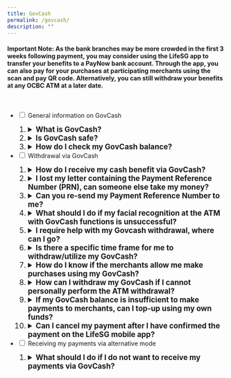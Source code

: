 ```yaml
---
title: GovCash
permalink: /govcash/
description: ""
---
```

#### Important Note: As the bank branches may be more crowded in the first 3 weeks following payment, you may consider using the LifeSG app to transfer your benefits to a PayNow bank account. Through the app, you can also pay for your purchases at participating merchants using the scan and pay QR code. Alternatively, you can still withdraw your benefits at any OCBC ATM at a later date.
<br>
<ul class="jekyllcodex_accordion">
  <li>
    <input type="checkbox" id="accordion1">
    <label for="accordion1">General information on GovCash</label>
    <div>
       <ol>
        <li class="Numbering" style="font-size:17px"><details>
		<summary><b>What is GovCash?</b></summary><br>GovCash is a payment mode that allows Singapore citizens to receive their benefits from Government agencies more quickly and conveniently. Singaporeans can withdraw their Government benefits in cash from over 500 OCBC ATMS located across Singapore. <br><br>
Previously, cheque recipients would have to deposit the cheques or encash them over the bank counters. GovCash allows them to receive their benefits at the OCBC ATM immediately at any time of the day. They are no longer restricted by the bank's operating hours. Singaporeans who prefer to seek assistance with their GovCash withdrawals can visit the ATMs located within OCBC's branches during operating hours, where OCBC Digital Ambassadors will be present to guide them. In addition, GovCash also allows recipients to use the scan-and-pay function and PayNow transfer option through the LifeSG mobile app.<br><br>
Click <a class="hyperlink" href="/files/GC insert AP.pdf">here </a>for the step-by-step guide. <br><br>
					<br><br>
</details></li>
<li class="Numbering" style="font-size:17px"><details><summary><b>Is GovCash safe?</b></summary><br>GovCash is as secure as receiving payments via cheque. It adopts the Singpass facial verification technology to authenticate users, including a liveness-detection capability that blocks the use of photographs, videos or masks during the verification process. Users are also required to key in their unique 8-digit Payment Reference Number (PRN) during the withdrawal of the Government payout at the OCBC ATMs. <br></details></li>   <li class="Numbering" style="font-size:17px"><details><summary><b>How do I check my GovCash balance?</b></summary><br>To check your GovCash balance, please visit any OCBC ATMs with your 8-digit Payment Reference Number (PRN). Upon successful authentication, you will be able to view your GovCash balance. Alternatively, you may login to the LifeSG mobile app using your SingPass to view your GovCash balance and transaction history. You may refer to the <a class="hyperlink" href="/files/GC insert AP.pdf">step-by-step guide </a>for detailed instructions. <br></details></li>     
			</ol>
    </div>
	</li>  
  <li>
    <input type="checkbox" id="accordion2">
    <label for="accordion2">Withdrawal via GovCash</label>
    <div>
       <ol>
				  <li class="Numbering" style="font-size:17px"><details><summary><b>How do I receive my cash benefit via GovCash?</b></summary><br>You can transfer your benefits to your PayNow-NRIC-linked bank account or make payments to merchants by scanning their PayNow or NETS QR code using the LifeSG app.<br><br> The LifeSG app can be downloaded from the Apple App store or Google Play Store. <br><Br>Alternatively, you can withdraw your cash payout at OCBC ATMs islandwide. You just need to enter:<br><br>
						a) Your unique 8-digit Payment Reference Number (PRN)<br>
						b) Your NRIC number; and<br>
						c)	pass the facial verification<br><br>
You do not need to have an OCBC bank account to use this service. <br><br>
						You will receive the PRN via a letter and your Singpass app (if any) or SMS after AP Cash has been paid. You can also log into the <a href="https://www.govpayouts.gov.sg/cds/ap/login" class="hyperlink">e-services</a> with your Singpass to view your PRN by selecting “GovCash PRN” that is found at the menu on the left. This will only be available after the payment has been made.<br><br> You may refer to the <a class="hyperlink" href="/files/GC insert AP.pdf">step-by-step guide </a>for detailed instructions on ways you can utilise your GovCash benefits.  <br><br>
</details></li>
				  <li class="Numbering" style="font-size:17px"><details><summary><b>I lost my letter containing the Payment Reference Number (PRN), can someone else take my money?</b></summary><br>It is not possible to withdraw the money with just the Payment Reference Number as GovCash uses the Singpass Face Verification technology to authenticate users during the withdrawal of the Government benefits from OCBC ATMs. The Face Verification technology incorporates a liveness-detection capability that blocks the use of photographs, videos or masks during the verification process. <br><br>
						This security feature prevents any fraudulent withdrawal of the Government benefit by third party using photographs or videos belonging to the beneficiary and ensuring only the eligible Singaporean can perform the withdrawal of his or her Government benefit.
<br><br> 
</details></li>
				  <li class="Numbering" style="font-size:17px"><details><summary><b>Can you re-send my Payment Reference Number to me?</b></summary><br>You can log into the <a href="https://www.govpayouts.gov.sg/cds/ap/login" class="hyperlink">e-services</a> with your Singpass to view your PRN by selecting “GovCash PRN” that is found at the menu on the left. This will only be available after the payment has been made through GovCash.<br><br>
</details></li>
				  <li class="Numbering" style="font-size:17px"><details><summary><b>What should I do if my facial recognition at the ATM with GovCash functions is unsuccessful?</b></summary><br>Should the ATM be unable to verify your identity via Singpass Face Verification, please try again at the ATM. If further attempts are unsuccessful, please visit a NEW ATM located at selected OCBC branches (refer to OCBC website for latest list of NEW ATMs) during the branch operating hours, and OCBC Digital Ambassadors will be available to render assistance.<br><br>
</details></li>
				  <li class="Numbering" style="font-size:17px"><details><summary><b>I require help with my Govcash withdrawal, where can I go?</b></summary><br>Singaporeans who require assistance with their GovCash withdrawals can visit a NEW ATM located at selected OCBC branches (refer to OCBC website for latest list of NEW ATMs) during the branch operating hours, and OCBC Digital Ambassadors will be available to render assistance.<br><br>
</details></li>
			<li class="Numbering" style="font-size:17px"><details><summary><b>Is there a specific time frame for me to withdraw/utilize my GovCash?</b></summary><br>You can choose to withdraw/utilize your GovCash later and at your convenience. However, as the intent of the AP scheme is to cushion the impact of the planned GST increase for all Singaporeans, you are encouraged to withdraw/utilize your GovCash for daily expenses.<br><br>
</details></li>
				 <li class="Numbering" style="font-size:17px"><details><summary><b>How do I know if the merchants allow me make purchases using my GovCash?</b></summary><br>You can only make purchases at merchants that accept PayNow/NETS QR code using the LifeSG app. You can look out for the PayNow/NETS logo on the SG QR label that is displayed by the merchants.<br><br>
</details></li> 
				 <li class="Numbering" style="font-size:17px"><details><summary><b>How can I withdraw my GovCash if I cannot personally perform the ATM withdrawal?</b></summary><br><b>Option 1: Use LifeSG to transfer to PayNow-NRIC linked bank account</b><br>
If you have an existing bank account, you can link your account to PayNow-NRIC with your bank. Thereafter, login to LifeSG mobile app (LifeSG) using your Singpass to transfer your GovCash to your PayNow-NRIC linked bank account. You will be able to receive future Government benefits more quickly into your PayNow-linked bank account.<br><br>
<b>Option 2: Use LifeSG  for Scan & Pay</b><br>
You can use LifeSG to scan participating merchant’s QR code for purchases or scan your friend/family’s QR code to transfer your GovCash to them.<br><br>
<b>Option 3: Appoint a proxy to perform ATM withdrawal on your behalf</b><br>
You can appoint a proxy or if you are no longer able to appoint a proxy due to your medical condition, your official representative can act as your proxy to perform the ATM withdrawal on your behalf. To do so, the following conditions must be met:<br><br>
The proxy must be:
* Aged 21 years and above; and
* Is a next-of-kin or caregiver or appointed donee under the Lasting Power of Attorney (LPA) of the beneficiary

Required Documents:<br>
a) 	Memo or medical report signed-off by a medical doctor, which certifies the beneficiary’s medical condition that disallows him/her to personally perform the ATM withdrawal<br><br>
Note:	If the condition is non-permanent, the medical documentation must be dated within 1 year from the date of transaction by proxy. However, if the condition is known to be permanent (e.g. bedridden, immobile, physically incapacitated, disabled, intellectually disabled, autism, down syndrome, cerebral palsy, etc), the medical          documentation can be dated any time, and be used for future transactions.<br><br>
b)	Photocopy of beneficiary’s NRIC<br>
c)	Beneficiary’s GovCash Payment Reference Number (PRN) which is indicated in the payment notification to beneficiary<br>
d) 	Proxy’s original NRIC<br><br>
Proxy’s Action:<br>
Bring the required documents and visit a NEW ATM located at selected OCBC branches (refer to OCBC website for latest list of NEW ATMs) during the branch operating hours. OCBC Digital Ambassadors will be available to render assistance.<br><br>
You can only make purchases at merchants that accept PayNow/NETS QR code using the LifeSG app. You can look out for the PayNow/NETS logo on the SG QR label that is displayed by the merchants.<br><br>
</details></li>
				  <li class="Numbering" style="font-size:17px"><details><summary><b>If my GovCash balance is insufficient to make payments to merchants, can I top-up using my own funds?</b></summary><br>Topping up your GovCash balance in the LifeSG mobile app is not available. For purchases of amounts above your GovCash balance, please pay the difference using other payment modes that the merchants accept (e.g. cash, debit/credit cards).<br><br>
</details></li> 
				 <li class="Numbering" style="font-size:17px"><details><summary><b>Can I cancel my payment after I have confirmed the payment on the LifeSG mobile app?</b></summary><br>No, your GovCash balance will be deducted upon successful payment.<br><br>
</details></li> 
      </ol>
    </div>
  <li>
    <input type="checkbox" id="accordion3">
    <label for="accordion3">Receiving my payments via alternative mode</label>
    <div>
      <ol>
        <li class="Numbering" style="font-size:17px"><details><summary><b>What should I do if I do not want to receive my payments via GovCash?</b></summary><br>If you do not wish to receive your AP Cash via GovCash, we would encourage you to register for PayNow-NRIC-linked bank account with your preferred bank. You may contact your bank for specific details on how to register your NRIC on PayNow.<br><br>If you have linked your NRIC to PayNow, your future AP Cash (if any) will be automatically credited to your PayNow-NRIC-linked bank account. You may contact your bank to check if you are registered on PayNow-NRIC.<br><br>Alternatively, you can choose to receive your payments via crediting to your bank account. To do so, you may login to the <a href="https://www.govpayouts.gov.sg/cds/ap/login" class="hyperlink">e-services</a> using your Singpass, select “Payment Instruction” and update your POSB/DBS, OCBC or UOB bank account details.
<br><br>
</details></li>
				</ol>
    </div>
  </li>